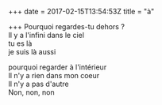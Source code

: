 +++
date = 2017-02-15T13:54:53Z
title = "à"

+++ 
Pourquoi regardes-tu dehors ?   
Il y a l'infini dans le ciel   
tu es là   
je suis là aussi   
   
pourquoi regarder à l'intérieur   
Il n'y a rien dans mon coeur   
Il n'y a pas d'autre   
Non, non, non